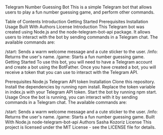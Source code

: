 Telegram Number Guessing Bot
This is a simple Telegram bot that allows users to play a fun number guessing game, and perform other commands.

Table of Contents
Introduction
Getting Started
Prerequisites
Installation
Usage
Built With
Authors
License
Introduction
This Telegram bot was created using Node.js and the node-telegram-bot-api package. It allows users to interact with the bot by sending commands in a Telegram chat. The available commands are:

/start: Sends a warm welcome message and a cute sticker to the user.
/info: Returns the user's name.
/game: Starts a fun number guessing game.
Getting Started
To use this bot, you will need to have a Telegram account and create a bot using the BotFather. Once you have created a bot, you will receive a token that you can use to interact with the Telegram API.

Prerequisites
Node.js
Telegram API token
Installation
Clone this repository.
Install the dependencies by running npm install.
Replace the token variable in index.js with your Telegram API token.
Start the bot by running npm start.
Usage
Once the bot is running, you can interact with it by sending commands in a Telegram chat. The available commands are:

/start: Sends a warm welcome message and a cute sticker to the user.
/info: Returns the user's name.
/game: Starts a fun number guessing game.
Built With
Node.js
node-telegram-bot-api
Authors
Sasha Kozoriz
License
This project is licensed under the MIT License - see the LICENSE file for details.
